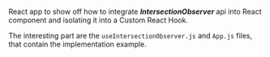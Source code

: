 React app to show off how to integrate **_IntersectionObserver_** api into React component and isolating it into a Custom React Hook.

The interesting part are the `useIntersectionObserver.js` and `App.js` files, that contain the implementation example.
